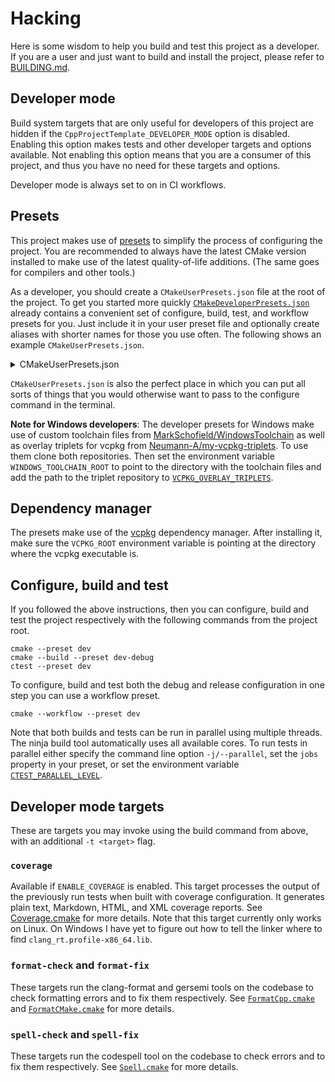 # Hacking

Here is some wisdom to help you build and test this project as a developer. If you are a
user and just want to build and install the project, please refer to
[BUILDING.md](BUILDING.md).


## Developer mode

Build system targets that are only useful for developers of this project are hidden if the
`CppProjectTemplate_DEVELOPER_MODE` option is disabled. Enabling this option makes tests
and other developer targets and options available. Not enabling this option means that you
are a consumer of this project, and thus you have no need for these targets and options.

Developer mode is always set to on in CI workflows.


## Presets

This project makes use of
[presets](https://cmake.org/cmake/help/latest/manual/cmake-presets.7.html) to simplify the
process of configuring the project. You are recommended to always have the latest CMake
version installed to make use of the latest quality-of-life additions. (The same goes for
compilers and other tools.)

As a developer, you should create a `CMakeUserPresets.json` file at the root of the
project. To get you started more quickly
[`CMakeDeveloperPresets.json`](CMakeDeveloperPresets.json) already contains a convenient
set of configure, build, test, and workflow presets for you. Just include it in your
user preset file and optionally create aliases with shorter names for those you use
often. The following shows an example `CMakeUserPresets.json`.

<details>
<summary>CMakeUserPresets.json</summary>

~~~json
{
  "version": 6,
  "cmakeMinimumRequired": {
    "major": 3,
    "minor": 25,
    "patch": 0
  },
  "include": [
    "CMakeDeveloperPresets.json"
  ],
  "configurePresets": [
    {
      "name": "dev",
      "inherits": "dev-windows-clang-cl"
    }
  ],
  "buildPresets": [
    {
      "name": "dev-debug",
      "inherits": "dev-windows-clang-cl-debug",
      "configurePreset": "dev"
    },
    {
      "name": "dev-release",
      "inherits": "dev-windows-clang-cl-release",
      "configurePreset": "dev"
    }
  ],
  "testPresets": [
    {
      "name": "dev",
      "configurePreset": "dev"
    }
  ],
  "workflowPresets": [
    {
      "name": "dev",
      "steps": [
        {
          "type": "configure",
          "name": "dev"
        },
        {
          "type": "build",
          "name": "dev-debug"
        },
        {
          "type": "test",
          "name": "dev"
        },
        {
          "type": "build",
          "name": "dev-release"
        },
        {
          "type": "test",
          "name": "dev"
        }
      ]
    }
  ]
}
~~~

</details>

`CMakeUserPresets.json` is also the perfect place in which you can put all sorts of things
that you would otherwise want to pass to the configure command in the terminal.

**Note for Windows developers**: The developer presets for Windows make use of custom
toolchain files from
[MarkSchofield/WindowsToolchain](https://github.com/MarkSchofield/WindowsToolchain) as
well as overlay triplets for vcpkg from
[Neumann-A/my-vcpkg-triplets](https://github.com/Neumann-A/my-vcpkg-triplets). To use them
clone both repositories. Then set the environment variable `WINDOWS_TOOLCHAIN_ROOT` to
point to the directory with the toolchain files and add the path to the triplet repository
to
[`VCPKG_OVERLAY_TRIPLETS`](https://learn.microsoft.com/en-us/vcpkg/users/config-environment#vcpkg_overlay_triplets).


## Dependency manager

The presets make use of the [vcpkg](https://github.com/microsoft/vcpkg) dependency
manager. After installing it, make sure the `VCPKG_ROOT` environment variable is pointing
at the directory where the vcpkg executable is.


## Configure, build and test

If you followed the above instructions, then you can configure, build and test the project
respectively with the following commands from the project root.

~~~shell
cmake --preset dev
cmake --build --preset dev-debug
ctest --preset dev
~~~

To configure, build and test both the debug and release configuration in one step you can
use a workflow preset.

~~~shell
cmake --workflow --preset dev
~~~

Note that both builds and tests can be run in parallel using multiple threads. The ninja
build tool automatically uses all available cores. To run tests in parallel either specify
the command line option `-j/--parallel`, set the `jobs` property in your preset, or set
the environment variable
[`CTEST_PARALLEL_LEVEL`](https://cmake.org/cmake/help/latest/envvar/CTEST_PARALLEL_LEVEL.html).


## Developer mode targets

These are targets you may invoke using the build command from above, with an additional
`-t <target>` flag.


### `coverage`

Available if `ENABLE_COVERAGE` is enabled. This target processes the output of the
previously run tests when built with coverage configuration. It generates plain text,
Markdown, HTML, and XML coverage reports. See [Coverage.cmake](CMake/Coverage.cmake) for
more details. Note that this target currently only works on Linux. On Windows I have yet
to figure out how to tell the linker where to find `clang_rt.profile-x86_64.lib`.


### `format-check` and `format-fix`

These targets run the clang-format and gersemi tools on the codebase to check formatting
errors and to fix them respectively. See [`FormatCpp.cmake`](CMake/FormatCpp.cmake) and
[`FormatCMake.cmake`](CMake/FormatCMake.cmake) for more details.


### `spell-check` and `spell-fix`

These targets run the codespell tool on the codebase to check errors and to fix them
respectively. See [`Spell.cmake`](CMake/Spell.cmake) for more details.
